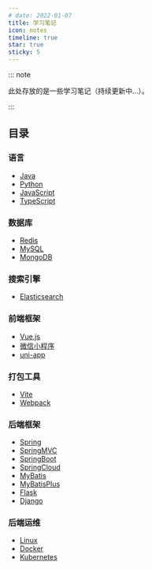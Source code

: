 ```yaml
---
# date: 2022-01-07
title: 学习笔记
icon: notes
timeline: true
star: true
sticky: 5
---
```


::: note

此处存放的是一些学习笔记（持续更新中...）。

:::

<!-- more -->

## 目录

### 语言

- [Java](/notes/java/README.md)
- [Python](/notes/python/README.md)
- [JavaScript](/notes/javascript/README.md)
- [TypeScript](/notes/typescript/README.md)

### 数据库

- [Redis](/notes/redis/README.md)
- [MySQL](/notes/mysql/README.md)
- [MongoDB](/notes/mongodb/README.md)

### 搜索引擎

- [Elasticsearch](/notes/elasticsearch/README.md)

### 前端框架

- [Vue.js](/notes/vue/README.md)
- [微信小程序](/notes/wechat/README.md)
- [uni-app](/notes/uni-app/README.md)

### 打包工具

- [Vite](/notes/vite/README.md)
- [Webpack](/notes/webpack/README.md)

### 后端框架

- [Spring](/notes/spring/README.md)
- [SpringMVC](/notes/spring-mvc/README.md)
- [SpringBoot](/notes/spring-boot/README.md)
- [SpringCloud](/notes/spring-cloud/README.md)
- [MyBatis](/notes/my-batis/README.md)
- [MyBatisPlus](/notes/my-batis-plus/README.md)
- [Flask](/notes/flask/README.md)
- [Django](/notes/django/README.md)

### 后端运维

- [Linux](/notes/linux/README.md)
- [Docker](/notes/docker/README.md)
- [Kubernetes](/notes/kubernetes/README.md)
